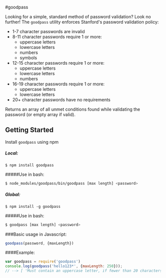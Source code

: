 #goodpass

Looking for a simple, standard method of password validation? Look no further!
The `goodpass` utility enforces Stanford's password validation policy:

- 1-7 character passwords are invalid
- 8-11 character passwords require 1 or more:
  - uppercase letters
  - lowercase letters
  - numbers
  - symbols
- 12-15 character passwords require 1 or more:
  - uppercase letters
  - lowercase letters
  - numbers
- 16-19 character passwords require 1 or more:
  - uppercase letters
  - lowercase letters
- 20+ character passwords have no requirements

Returns an array of all unmet conditions found while validating the password (or empty array if valid).



Getting Started
---------------

Install `goodpass` using npm
##### Local:
```
$ npm install goodpass
```

#####Use in bash:
```bash
$ node_modules/goodpass/bin/goodpass [max length] <password>
```

##### Global:
```
$ npm install -g goodpass
```

#####Use in bash:
```bash
$ goodpass [max length] <password>
```

###Basic usage in Javascript:
```javascript
goodpass(password, {maxLength})
```

####Example:
```javascript
var goodpass = require('goodpass')
console.log(goodpass('hello123*', {maxLength: 250}));
// --> [ 'Must contain an uppercase letter, if fewer than 20 characters.' ]
```
